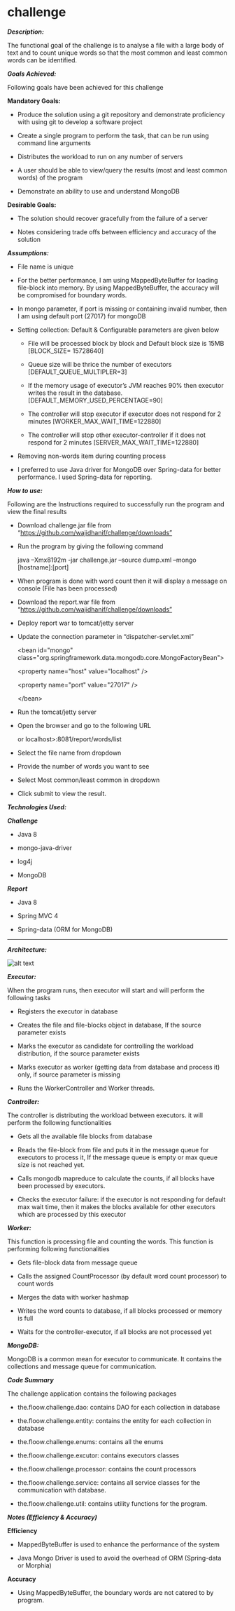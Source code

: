 # challenge
***Description:***

The functional goal of the challenge is to analyse a file with a large
body of text and to count unique words so that the most common and least
common words can be identified.

***Goals Achieved:***

Following goals have been achieved for this challenge

**Mandatory Goals:**

-   Produce the solution using a git repository and demonstrate
    proficiency with using git to develop a software project

-   Create a single program to perform the task, that can be run using
    command line arguments

-   Distributes the workload to run on any number of servers

-   A user should be able to view/query the results (most and least
    common words) of the program

-   Demonstrate an ability to use and understand MongoDB

**Desirable Goals:**

-   The solution should recover gracefully from the failure of a server

-   Notes considering trade offs between efficiency and accuracy of the
    solution

***Assumptions:***

-   File name is unique

-   For the better performance, I am using MappedByteBuffer for loading
    file-block into memory. By using MappedByteBuffer, the accuracy will
    be compromised for boundary words.

-   In mongo parameter, if port is missing or containing invalid number,
    then I am using default port (27017) for mongoDB

-   Setting collection: Default & Configurable parameters are given
    below

    -   File will be processed block by block and Default block size is
        15MB \[BLOCK\_SIZE= 15728640\]

    -   Queue size will be thrice the number of executors
        \[DEFAULT\_QUEUE\_MULTIPLER=3\]

    -   If the memory usage of executor’s JVM reaches 90% then executor
        writes the result in the database.
        \[DEFAULT\_MEMORY\_USED\_PERCENTAGE=90\]

    -   The controller will stop executor if executor does not respond
        for 2 minutes \[WORKER\_MAX\_WAIT\_TIME=122880\]

    -   The controller will stop other executor-controller if it does
        not respond for 2 minutes \[SERVER\_MAX\_WAIT\_TIME=122880\]

-   Removing non-words item during counting process

-   I preferred to use Java driver for MongoDB over Spring-data for
    better performance. I used Spring-data for reporting.

***How to use:***

Following are the Instructions required to successfully run the program
and view the final results

-   Download challenge.jar file from
    “https://github.com/wajidhanif/challenge/downloads”

-   Run the program by giving the following command

    java –Xmx8192m -jar challenge.jar –source dump.xml –mongo
    \[hostname\]:\[port\]

-   When program is done with word count then it will display a message
    on console (File has been processed)

-   Download the report.war file from
    “https://github.com/wajidhanif/challenge/downloads”

-   Deploy report war to tomcat/jetty server

-   Update the connection parameter in “dispatcher-servlet.xml”

    &lt;bean id="mongo"
    class="org.springframework.data.mongodb.core.MongoFactoryBean"&gt;

    &lt;property name="host" value="localhost" /&gt;

    &lt;property name="port" value="27017" /&gt;

    &lt;/bean&gt;

-   Run the tomcat/jetty server

-   Open the browser and go to the following URL

    or localhost&gt;:8081/report/words/list

-   Select the file name from dropdown

-   Provide the number of words you want to see

-   Select Most common/least common in dropdown

-   Click submit to view the result.

***Technologies Used:***

***Challenge***

-   Java 8

-   mongo-java-driver

-   log4j

-   MongoDB

***Report***

-   Java 8

-   Spring MVC 4

-   Spring-data (ORM for MongoDB)

***

***Architecture:***

![alt text](https://github.com/wajidhanif/challenge/blob/master/downloads/architecture.jpg)


***Executor:***

When the program runs, then executor will start and will perform the
following tasks

-   Registers the executor in database

-   Creates the file and file-blocks object in database, If the source
    parameter exists

-   Marks the executor as candidate for controlling the workload
    distribution, if the source parameter exists

-   Marks executor as worker (getting data from database and process it)
    only, if source parameter is missing

-   Runs the WorkerController and Worker threads.

***Controller:***

The controller is distributing the workload between executors. it will
perform the following functionalities

-   Gets all the available file blocks from database

-   Reads the file-block from file and puts it in the message queue for
    executors to process it, If the message queue is empty or max queue
    size is not reached yet.

-   Calls mongodb mapreduce to calculate the counts, if all blocks have
    been processed by executors.

-   Checks the executor failure: if the executor is not responding for
    default max wait time, then it makes the blocks available for other
    executors which are processed by this executor

***Worker:***

This function is processing file and counting the words. This function
is performing following functionalities

-   Gets file-block data from message queue

-   Calls the assigned CountProcessor (by default word count processor)
    to count words

-   Merges the data with worker hashmap

-   Writes the word counts to database, if all blocks processed or
    memory is full

-   Waits for the controller-executor, if all blocks are not processed
    yet

***MongoDB:***

MongoDB is a common mean for executor to communicate. It contains the
collections and message queue for communication.

***Code Summary***

The challenge application contains the following packages

-   the.floow.challenge.dao: contains DAO for each collection in
    database

-   the.floow.challenge.entity: contains the entity for each collection
    in database

-   the.floow.challenge.enums: contains all the enums

-   the.floow.challenge.excutor: contains executors classes

-   the.floow.challenge.processor: contains the count processors

-   the.floow.challenge.service: contains all service classes for the
    communication with database.

-   the.floow.challenge.util: contains utility functions for the
    program.

***Notes (Efficiency & Accuracy)***

**Efficiency**

-   MappedByteBuffer is used to enhance the performance of the system

-   Java Mongo Driver is used to avoid the overhead of ORM (Spring-data
    or Morphia)

**Accuracy**

-   Using MappedByteBuffer, the boundary words are not catered to by
    program.

